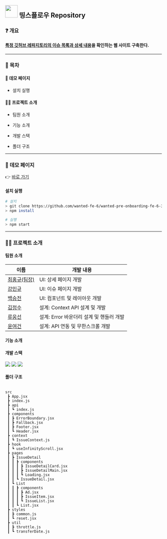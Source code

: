 ## <img src='https://cdn-icons-png.flaticon.com/512/25/25231.png' width='40'/> 띵스플로우 Repository

### ❓ 개요
#### [특정 깃허브 레파지토리의 이슈 목록과 상세 내용](https://github.com/angular/angular-cli)을 확인하는 웹 사이트 구축한다.

***

### 📜 목차

#### 🔗 데모 페이지

+ 설치 실행

#### 💁‍♂️ 프로젝트 소개

+ 팀원 소개 

+ 기능 소개 

+ 개발 스택 

+ 폴더 구조 

***

### 🔗 데모 페이지

👉 [바로 가기](url )

#### 설치 실행

```bash
# 설치
> git clone https://github.com/wanted-fe-6/wanted-pre-onboarding-fe-6-3-1.git
> npm install

# 실행
> npm start
```

***

### 💁‍♂️ 프로젝트 소개

#### 팀원 소개

|이름|개발 내용|
|------|---|
|[최홍규(팀장)](https://github.com/gomgun-lab)|UI: 상세 페이지 개발|
|[강민규](https://github.com/kagrin97)|UI: 이슈 페이지 개발|
|[백승전](https://github.com/BaikSeungJeon)|UI: 컴포넌트 및 레이아웃 개발|
|[김정수](https://github.com/sunpl13)|설계: Context API 설계 및 개발|
|[류웅선](https://github.com/unsnruu)|설계: Error 바운더리 설계 및 핸들러 개발|
|[윤여건](https://github.com/kunnyCode)|설계: API 연동 및 무한스크롤 개발|

#### 기능 소개

#### 개발 스택

<div>
<img src="https://img.shields.io/badge/React-61DAFB?style=for-the-badge&logo=react&logoColor=white"/>
<img src="https://img.shields.io/badge/JavaScript-F7DF1E?style=for-the-badge&logo=javascript&logoColor=white"/>
<img src="https://img.shields.io/badge/styled components-DB7093?style=for-the-badge&logo=styledcomponents&logoColor=white"/>
</div>


#### 폴더 구조

<pre>
<code>
src
 ┣ App.jsx
 ┣ index.js
 ┣ api
 ┃ ┗ index.js
 ┣ components
 ┃ ┣ ErrorBoundary.jsx
 ┃ ┣ Fallback.jsx
 ┃ ┣ Footer.jsx
 ┃ ┗ Header.jsx
 ┣ context
 ┃ ┗ IssueContext.js
 ┣ hook
 ┃ ┗ useInfinityScroll.jsx
 ┣ pages
 ┃ ┣ IssueDetail
 ┃ ┃ ┣ components
 ┃ ┃ ┃ ┣ IssueDetailCard.jsx
 ┃ ┃ ┃ ┣ IssueDetailMain.jsx
 ┃ ┃ ┃ ┗ Loading.jsx
 ┃ ┃ ┗ IssueDetail.jsx
 ┃ ┗ List
 ┃ ┃ ┣ components
 ┃ ┃ ┃ ┣ Ad.jsx
 ┃ ┃ ┃ ┣ IssueItem.jsx
 ┃ ┃ ┃ ┗ IssueList.jsx
 ┃ ┃ ┗ List.jsx
 ┣ styles
 ┃ ┣ common.js
 ┃ ┗ reset.jsx
 ┣ util
 ┃ ┣ throttle.js
 ┃ ┗ transferDate.js
</pre>
